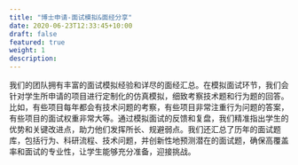 ```yaml
---
title: "博士申请-面试模拟&面经分享"
date: 2020-06-23T12:33:45+10:00
draft: false
featured: true
weight: 1
description: 
---
```


 我们的团队拥有丰富的面试模拟经验和详尽的面经汇总。在模拟面试环节，我们会针对学生所申请的项目进行定制化的仿真模拟，细致考察技术题和行为题的回答。比如，有些项目每年都会有技术问题的考察，有些项目非常注重行为问题的答案，有些项目的面试权重非常大等。通过模拟面试的反馈和复盘，我们精准指出学生的优势和关键改进点，助力他们发挥所长、规避弱点。我们还汇总了历年的面试题库，包括行为、科研流程、技术问题，并创新性地预测潜在的面试题，确保高覆盖率和面试的专业性，让学生能够充分准备，迎接挑战。